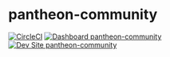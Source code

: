 # pantheon-community

[![CircleCI](https://circleci.com/gh/dustinleblanc/pantheon-community.svg?style=shield)](https://circleci.com/gh/dustinleblanc/pantheon-community)
[![Dashboard pantheon-community](https://img.shields.io/badge/dashboard-pantheon_community-yellow.svg)](https://dashboard.pantheon.io/sites/f1546090-abd5-4df0-8753-4561f0c91c17#dev/code)
[![Dev Site pantheon-community](https://img.shields.io/badge/site-pantheon_community-blue.svg)](http://dev-pantheon-community.pantheonsite.io/)